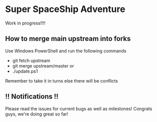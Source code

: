 Super SpaceShip Adventure 
=========================

Work in progress!!!!

## How to merge main upstream into forks

Use Windows PowerShell and run the following commands
* git fetch upstream
* git merge upstream/master
or 
* ./update.ps1

Remember to take it in turns else there will be conflicts

## !! Notifications !! 

Please read the issues for current bugs as well as milestones!
Congrats guys, we're doing great so far!
